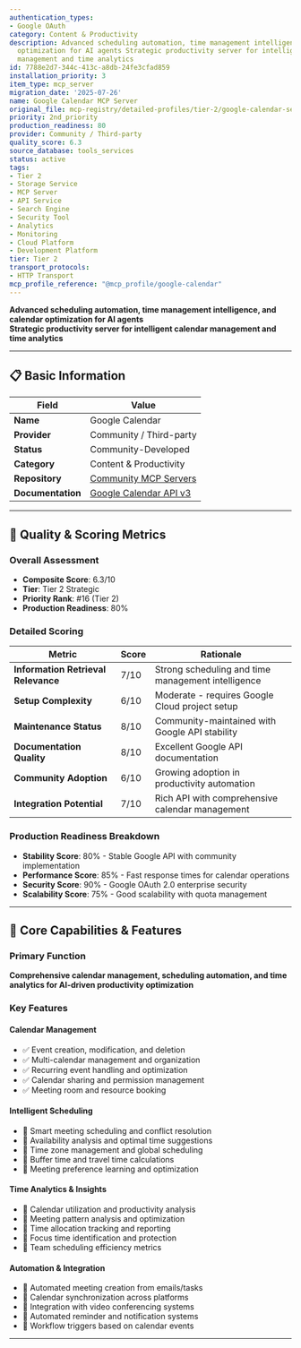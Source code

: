 ```yaml
---
authentication_types:
- Google OAuth
category: Content & Productivity
description: Advanced scheduling automation, time management intelligence, and calendar
  optimization for AI agents Strategic productivity server for intelligent calendar
  management and time analytics
id: 7788e2d7-344c-413c-a8db-24fe3cfad859
installation_priority: 3
item_type: mcp_server
migration_date: '2025-07-26'
name: Google Calendar MCP Server
original_file: mcp-registry/detailed-profiles/tier-2/google-calendar-server-profile.md
priority: 2nd_priority
production_readiness: 80
provider: Community / Third-party
quality_score: 6.3
source_database: tools_services
status: active
tags:
- Tier 2
- Storage Service
- MCP Server
- API Service
- Search Engine
- Security Tool
- Analytics
- Monitoring
- Cloud Platform
- Development Platform
tier: Tier 2
transport_protocols:
- HTTP Transport
mcp_profile_reference: "@mcp_profile/google-calendar"
---
```


**Advanced scheduling automation, time management intelligence, and calendar optimization for AI agents**  
**Strategic productivity server for intelligent calendar management and time analytics**

---

## 📋 Basic Information

| Field | Value |
|-------|-------|
| **Name** | Google Calendar |
| **Provider** | Community / Third-party |
| **Status** | Community-Developed |
| **Category** | Content & Productivity |
| **Repository** | [Community MCP Servers](https://github.com/appcypher/awesome-mcp-servers#productivity) |
| **Documentation** | [Google Calendar API v3](https://developers.google.com/calendar/api/v3) |

---

## 🎯 Quality & Scoring Metrics

### Overall Assessment
- **Composite Score**: 6.3/10
- **Tier**: Tier 2 Strategic
- **Priority Rank**: #16 (Tier 2)
- **Production Readiness**: 80%

### Detailed Scoring
| Metric | Score | Rationale |
|--------|-------|-----------|
| **Information Retrieval Relevance** | 7/10 | Strong scheduling and time management intelligence |
| **Setup Complexity** | 6/10 | Moderate - requires Google Cloud project setup |
| **Maintenance Status** | 8/10 | Community-maintained with Google API stability |
| **Documentation Quality** | 8/10 | Excellent Google API documentation |
| **Community Adoption** | 6/10 | Growing adoption in productivity automation |
| **Integration Potential** | 7/10 | Rich API with comprehensive calendar management |

### Production Readiness Breakdown
- **Stability Score**: 80% - Stable Google API with community implementation
- **Performance Score**: 85% - Fast response times for calendar operations
- **Security Score**: 90% - Google OAuth 2.0 enterprise security
- **Scalability Score**: 75% - Good scalability with quota management

---

## 🚀 Core Capabilities & Features

### Primary Function
**Comprehensive calendar management, scheduling automation, and time analytics for AI-driven productivity optimization**

### Key Features

#### Calendar Management
- ✅ Event creation, modification, and deletion
- ✅ Multi-calendar management and organization
- ✅ Recurring event handling and optimization
- ✅ Calendar sharing and permission management
- ✅ Meeting room and resource booking

#### Intelligent Scheduling
- 🔄 Smart meeting scheduling and conflict resolution
- 🔄 Availability analysis and optimal time suggestions
- 🔄 Time zone management and global scheduling
- 🔄 Buffer time and travel time calculations
- 🔄 Meeting preference learning and optimization

#### Time Analytics & Insights
- 👥 Calendar utilization and productivity analysis
- 👥 Meeting pattern analysis and optimization
- 👥 Time allocation tracking and reporting
- 👥 Focus time identification and protection
- 👥 Team scheduling efficiency metrics

#### Automation & Integration
- 🔗 Automated meeting creation from emails/tasks
- 🔗 Calendar synchronization across platforms
- 🔗 Integration with video conferencing systems
- 🔗 Automated reminder and notification systems
- 🔗 Workflow triggers based on calendar events

---